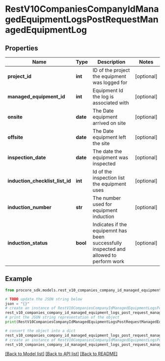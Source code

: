 # RestV10CompaniesCompanyIdManagedEquipmentLogsPostRequestManagedEquipmentLog


## Properties

Name | Type | Description | Notes
------------ | ------------- | ------------- | -------------
**project_id** | **int** | ID of the project the equipment was logged for | [optional] 
**managed_equipment_id** | **int** | Equipment Id the log is associated with | [optional] 
**onsite** | **date** | The Date equipment arrived on site | [optional] 
**offsite** | **date** | The Date equipment left the site | [optional] 
**inspection_date** | **date** | The date the equipment was inspected | [optional] 
**induction_checklist_list_id** | **int** | Id of the inspection list the equipment uses | [optional] 
**induction_number** | **str** | The number used for equipment induction | [optional] 
**induction_status** | **bool** | Indicates if the equipemnt has been successfully inspected and allowed to perform work | [optional] 

## Example

```python
from procore_sdk.models.rest_v10_companies_company_id_managed_equipment_logs_post_request_managed_equipment_log import RestV10CompaniesCompanyIdManagedEquipmentLogsPostRequestManagedEquipmentLog

# TODO update the JSON string below
json = "{}"
# create an instance of RestV10CompaniesCompanyIdManagedEquipmentLogsPostRequestManagedEquipmentLog from a JSON string
rest_v10_companies_company_id_managed_equipment_logs_post_request_managed_equipment_log_instance = RestV10CompaniesCompanyIdManagedEquipmentLogsPostRequestManagedEquipmentLog.from_json(json)
# print the JSON string representation of the object
print(RestV10CompaniesCompanyIdManagedEquipmentLogsPostRequestManagedEquipmentLog.to_json())

# convert the object into a dict
rest_v10_companies_company_id_managed_equipment_logs_post_request_managed_equipment_log_dict = rest_v10_companies_company_id_managed_equipment_logs_post_request_managed_equipment_log_instance.to_dict()
# create an instance of RestV10CompaniesCompanyIdManagedEquipmentLogsPostRequestManagedEquipmentLog from a dict
rest_v10_companies_company_id_managed_equipment_logs_post_request_managed_equipment_log_from_dict = RestV10CompaniesCompanyIdManagedEquipmentLogsPostRequestManagedEquipmentLog.from_dict(rest_v10_companies_company_id_managed_equipment_logs_post_request_managed_equipment_log_dict)
```
[[Back to Model list]](../README.md#documentation-for-models) [[Back to API list]](../README.md#documentation-for-api-endpoints) [[Back to README]](../README.md)


